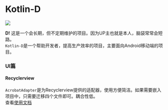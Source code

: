 # Kotlin-D
![](https://mmbiz.qpic.cn/mmbiz_gif/jqw9LvhdsxJRdy8tPr5s35tNYfwkbEefXtjr2FDSNozBjibibWRe1TH1h31gfOjWsNL2570IlgPdecfBPLicD7Rhg/0?wx_fmt=gif)

**D!**
这是一个会长期，但不定期维护的项目。因为UP主也就是本人，脑袋常常会短路。<br>`Kotlin-D`是一个帮助开发者，提高生产效率的项目，主要面向Android移动端的项目。

### UI篇

#### Recyclerview
`AcrobatAdapter`是为Recyclerview提供的适配器，使用方便简洁。如果需要嵌入项目中，只需要迁移四个文件即可。耦合性低。<br>查看[使用文档](http://ailoli.me/2018/07/05/kotlin-adapter/)

